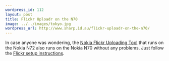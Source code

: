 ```yaml
--- 
wordpress_id: 112
layout: post
title: Flickr Uploadr on the N70
image: ../../images/tokyo.jpg
wordpress_url: http://www.sharp.id.au/flickr-uploadr-on-the-n70/
---
```

In case anyone was wondering, the <a href="http://www.europe.nokia.com/A4164154">Nokia Flickr Uploading Tool</a> that runs on the Nokia N72 also runs on the Nokia N70 without any problems. Just follow the <a href="http://www.flickr.com/nokia/configure/n72/">Flickr setup instructions</a>.

